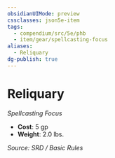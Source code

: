 ```yaml
---
obsidianUIMode: preview
cssclasses: json5e-item
tags:
  - compendium/src/5e/phb
  - item/gear/spellcasting-focus
aliases:
  - Reliquary
dg-publish: true
---
```

# Reliquary
*Spellcasting Focus*  

- **Cost**: 5 gp
- **Weight**: 2.0 lbs.

*Source: SRD / Basic Rules*